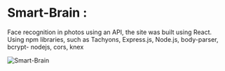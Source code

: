 # Smart-Brain :
Face recognition in photos using an API, the site was built using React.
Using npm libraries, such as Tachyons, Express.js, Node.js, body-parser,
bcrypt- nodejs, cors, knex

![Smart-Brain](https://user-images.githubusercontent.com/54178015/96871930-9c417300-147b-11eb-931b-9013d1b9ca35.png)


